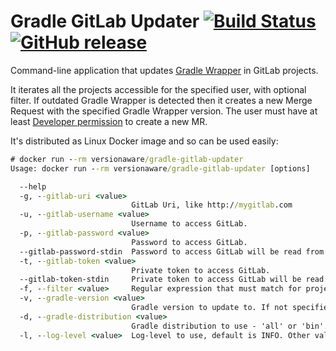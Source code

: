 # Gradle GitLab Updater [![Build Status](https://travis-ci.org/version-aware/gradle-updater.svg)](https://travis-ci.org/version-aware/gradle-updater) [![GitHub release](https://img.shields.io/github/release/version-aware/gradle-updater.svg)](https://hub.docker.com/r/versionaware/gradle-gitlab-updater/)

Command-line application that updates [Gradle Wrapper](https://docs.gradle.org/current/userguide/gradle_wrapper.html) in GitLab projects.

It iterates all the projects accessible for the specified user, with optional filter.
 If outdated Gradle Wrapper is detected then it creates a new Merge Request with the specified Gradle Wrapper version.
 The user must have at least [Developer permission](https://docs.gitlab.com/ee/user/permissions.html) to create a new MR.

It's distributed as Linux Docker image and so can be used easily:
```cmd
# docker run --rm versionaware/gradle-gitlab-updater
Usage: docker run --rm versionaware/gradle-gitlab-updater [options]

  --help
  -g, --gitlab-uri <value>
                           GitLab Uri, like http://mygitlab.com
  -u, --gitlab-username <value>
                           Username to access GitLab.
  -p, --gitlab-password <value>
                           Password to access GitLab.
  --gitlab-password-stdin  Password to access GitLab will be read from stdin.
  -t, --gitlab-token <value>
                           Private token to access GitLab.
  --gitlab-token-stdin     Private token to access GitLab will be read from stdin.
  -f, --filter <value>     Regular expression that must match for project ID, like 'my-group/my-project'.
  -v, --gradle-version <value>
                           Gradle version to update to. If not specified then the latest stable version is used.
  -d, --gradle-distribution <value>
                           Gradle distribution to use - 'all' or 'bin'. If not specified then the distribution is not changed.
  -l, --log-level <value>  Log-level to use, default is INFO. Other values: OFF, ERROR, WARN, DEBUG, TRACE, ALL
```
